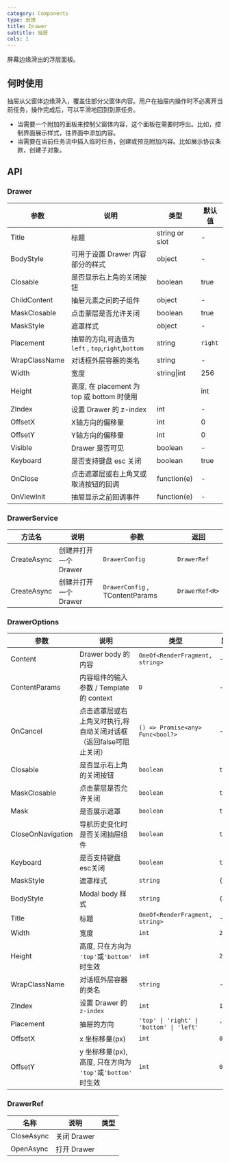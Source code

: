 ```yaml
---
category: Components
type: 反馈
title: Drawer
subtitle: 抽屉
cols: 1
---
```


屏幕边缘滑出的浮层面板。

## 何时使用

抽屉从父窗体边缘滑入，覆盖住部分父窗体内容。用户在抽屉内操作时不必离开当前任务，操作完成后，可以平滑地回到到原任务。

- 当需要一个附加的面板来控制父窗体内容，这个面板在需要时呼出。比如，控制界面展示样式，往界面中添加内容。
- 当需要在当前任务流中插入临时任务，创建或预览附加内容。比如展示协议条款，创建子对象。

## API

### Drawer

| 参数             | 说明                                         | 类型          | 默认值    |
| ---------------- | -------------------------------------------- | ------------- | --------- |
| Title            | 标题         | string or slot | -         |
| BodyStyle |可用于设置 Drawer 内容部分的样式                               | object        | -         |
| Closable            |是否显示右上角的关闭按钮           | boolean | true         |
| ChildContent |抽屉元素之间的子组件                                | object        | -         |
| MaskClosable              |点击蒙层是否允许关闭         | boolean        | true        |
| MaskStyle | 遮罩样式                               | object        | -         |
| Placement | 抽屉的方向,可选值为 `left` , `top`,`right`,`bottom`        | string  | `right`         |
| WrapClassName | 对话框外层容器的类名                               | string        | -         |
| Width | 宽度                               | string\|int        | 256         |
| Height | 高度, 在 placement 为 top 或 bottom 时使用                               | |int        | 256        |
| ZIndex | 设置 Drawer 的 z-index                               | int        | -         |
| OffsetX | X轴方向的偏移量                                | int        | 0         |
| OffsetY | Y轴方向的偏移量                               | int        | 0         |
| Visible | Drawer 是否可见                               | boolean        | -         |
| Keyboard | 是否支持键盘 esc 关闭                               | boolean        | true         |
| OnClose        | 点击遮罩层或右上角叉或取消按钮的回调                                   | function(e)     | -         |
| OnViewInit             | 抽屉显示之前回调事件 | function(e)        | - |

### DrawerService

| 方法名 | 说明                  | 参数                       | 返回             |
| ------ | --------------------- | -------------------------- | ---------------- |
| CreateAsync | 创建并打开一个 Drawer | `DrawerConfig`  | `DrawerRef` |
| CreateAsync | 创建并打开一个 Drawer | `DrawerConfig` , TContentParams  | `DrawerRef<R>` |

### DrawerOptions

| 参数                | 说明                                                                                                                 | 类型                                                                | 默认值    |
| ------------------- | -------------------------------------------------------------------------------------------------------------------- | ------------------------------------------------------------------- | --------- |
| Content           | Drawer body 的内容                                                                                                   | `OneOf<RenderFragment, string>`       | -         |
| ContentParams     | 内容组件的输入参数 / Template的 context                                                                              | `D`                                                                 | -         |
| OnCancel          | 点击遮罩层或右上角叉时执行,将自动关闭对话框（返回false可阻止关闭） | `() => Promise<any>`                              `Func<bool?>`                                                        | -         |
| Closable          | 是否显示右上角的关闭按钮                                                                                             | `boolean`                                                           | `true`    |
| MaskClosable      | 点击蒙层是否允许关闭                                                                                                 | `boolean`                                                           | `true`    |
| Mask              | 是否展示遮罩                                                                                                         | `boolean`                                                           | `true`    |
| CloseOnNavigation | 导航历史变化时是否关闭抽屉组件                                                                                       | `boolean`                                                           | `true`    |
| Keyboard          | 是否支持键盘esc关闭                                                                                                  | `boolean`                                                           | `true`    |
| MaskStyle         | 遮罩样式                                                                                                             | `string`                                                            | `{}`      |
| BodyStyle         | Modal body 样式                                                                                                      | `string`                                                            | `{}`      |
| Title             | 标题                                                                                                                 | `OneOf<RenderFragment, string>`                                       | -         |
| Width             | 宽度                                                                                                                 | `int`                                                  | `256`     |
| Height            | 高度, 只在方向为 `'top'`或`'bottom'` 时生效                                                                          | `int`                                                  | `256`     |
| WrapClassName     | 对话框外层容器的类名                                                                                                 | `string`                                                            | -         |
| ZIndex            | 设置 Drawer 的 `z-index`                                                                                             | `int`                                                            | `1000`    |
| Placement         | 抽屉的方向                                                                                                           | `'top' \| 'right' \| 'bottom' \| 'left'`                            | `'right'` |
| OffsetX           | x 坐标移量(px)                                                                                                       | `int`                                                            | `0`       |
| OffsetY           | y 坐标移量(px), 高度, 只在方向为 `'top'`或`'bottom'` 时生效                                                          | `int`                                                            | `0`       |

### DrawerRef

| 名称  | 说明        | 类型                   |
| ----- | ----------- | ---------------------- | 
| CloseAsync | 关闭 Drawer |  |
| OpenAsync  | 打开 Drawer |           | 